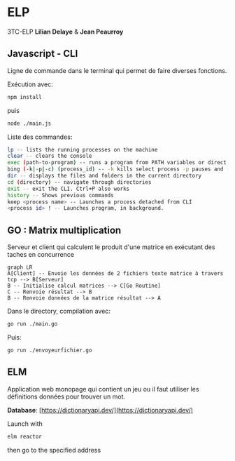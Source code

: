 
# ELP
3TC-ELP **Lilian Delaye** &amp; **Jean Peaurroy**


## Javascript - CLI
Ligne de commande dans le terminal qui permet de faire diverses fonctions.

Exécution avec:

```sh
npm install
```
puis
```sh
node ./main.js
```

Liste des commandes:
```sh
lp -- lists the running processes on the machine
clear -- clears the console
exec (path-to-program) -- runs a program from PATH variables or direct path
bing (-k|-p|-c) (process_id) -- -k kills select process -p pauses and -c resumes
dir -- displays the files and folders in the current directory
cd (directory) -- navigate through directories
exit -- exit the CLI. Ctrl+P also works
history -- Shows previous commands
keep <process name> -- Launches a process detached from CLI
<process id> ! -- Launches program, in background.

```

## GO : Matrix multiplication

Serveur et client qui calculent le produit d'une matrice en exécutant des taches en concurrence

```mermaid
graph LR
A[Client] -- Envoie les données de 2 fichiers texte matrice à travers tcp --> B[Serveur]
B -- Initialise calcul matrices --> C[Go Routine]
C -- Renvoie résultat --> B
B -- Renvoie données de la matrice résultat --> A

```

Dans le directory, compilation avec:
```sh
go run ./main.go
```

Puis:

```sh
go run ./envoyeurfichier.go
```

## ELM
Application web monopage qui contient un jeu ou il faut utiliser les définitions données pour trouver un mot.

**Database**: [https://dictionaryapi.dev/](https://dictionaryapi.dev/)

Launch with
```sh
elm reactor
```
then go to the specified address
